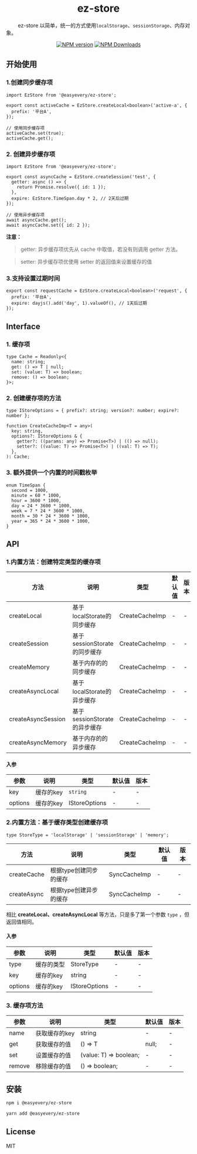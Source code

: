 <p><h1 align='center'>ez-store</h1></p>

<span style="margin-left:32px">ez-store</span> 以简单，统一的方式使用`localStorage`、`sessionStorage`、内存对象。

<p align="center">
<a href="https://www.npmjs.com/package/@easyevery/ez-store" target="__blank"><img src="https://img.shields.io/npm/v/@easyevery/ez-store?color=2B90B6&label=" alt="NPM version"></a>
<a href="https://www.npmjs.com/package/@easyevery/ez-store" target="__blank"><img alt="NPM Downloads" src="https://img.shields.io/npm/dm/@easyevery/ez-store?color=349dbe&label="></a>

</p>

## 开始使用

### 1.创建同步缓存项

```tsx | pure
import EzStore from '@easyevery/ez-store';

export const activeCache = EzStore.createLocal<boolean>('active-a', {
  prefix: '平台A',
});

// 使用同步缓存项
activeCache.set(true);
activeCache.get();
```

### 2. 创建异步缓存项

```tsx | pure
import EzStore from '@easyevery/ez-store';

export const asyncCache = EzStore.createSession('test', {
  getter: async () => {
    return Promise.resolve({ id: 1 });
  },
  expire: EzStore.TimeSpan.day * 2, // 2天后过期
});

// 使用异步缓存项
await asyncCache.get();
await asyncCache.set({ id: 2 });
```

**注意：**

> getter: 异步缓存项优先从 cache 中取值，若没有则调用 getter 方法。

> setter: 异步缓存项优使用 setter 的返回值来设置缓存的值

### 3.支持设置过期时间

```tsx | pure
export const requestCache = EzStore.createLocal<boolean>('request', {
  prefix: '平台A',
  expire: dayjs().add('day', 1).valueOf(), // 1天后过期
});
```

## Interface

### 1. 缓存项

```tsx | pure
type Cache = Readonly<{
  name: string;
  get: () => T | null;
  set: (value: T) => boolean;
  remove: () => boolean;
}>;
```

### 2. 创建缓存项的方法

```tsx | pure
type IStoreOptions = { prefix?: string; version?: number; expire?: number };

function CreateCacheImp<T = any>(
  key: string,
  options?: IStoreOptions & {
    getter?: ((params: any) => Promise<T>) | (() => null);
    setter?: ((value: T) => Promise<T>) | ((val: T) => T);
  },
): Cache;
```

### 3. 额外提供一个内置的时间戳枚举

```tsx | pure
enum TimeSpan {
  second = 1000,
  minute = 60 * 1000,
  hour = 3600 * 1000,
  day = 24 * 3600 * 1000,
  week = 7 * 24 * 3600 * 1000,
  month = 30 * 24 * 3600 * 1000,
  year = 365 * 24 * 3600 * 1000,
}
```

## API

### 1.内置方法：创建特定类型的缓存项

<!-- prettier-ignore -->
| 方法 | 说明 | 类型 | 默认值 | 版本 |
| -------- | ------------ | ------------ | ------ | ------ |
| createLocal| 基于localStorate的同步缓存     | <a>CreateCacheImp</a>     |     -  |   -    |
| createSession| 基于sessionStorate的同步缓存     | <a>CreateCacheImp</a>     |     -  |   -    |
| createMemory| 基于内存的的同步缓存     | <a>CreateCacheImp</a>     |     -  |   -    |
| createAsyncLocal| 基于localStorate的异步缓存     | <a>CreateCacheImp</a>     |     -  |   -    |
| createAsyncSession   | 基于sessionStorate的异步缓存     | <a>CreateCacheImp</a>     |     -  |   -    |
| createAsyncMemory| 基于内存的的异步缓存     | <a>CreateCacheImp</a>     |     -  |   -    |

#### 入参

<!-- prettier-ignore -->
| 参数 | 说明 | 类型 | 默认值 | 版本 |
| -------- | ------------ | ------------ | ------ | ------ |
| key      | 缓存的key     | `string`     |     -  |   -    |
| options  | 缓存的key     | <a>IStoreOptions</a>   |     -  |   -    |

### 2.内置方法：基于缓存类型创建缓存项

```tsx | pure
type StoreType = 'localStorage' | 'sessionStorage' | 'memory';
```

<!-- prettier-ignore -->
| 方法 | 说明 | 类型 | 默认值 | 版本 |
| -------- | ------------ | ------------ | ------ | ------ |
| createCache| 根据<a>type</a>创建同步的缓存     | <a>SyncCacheImp</a>     |     -  |   -    |
| createAsync| 根据<a>type</a>创建异步的缓存     | <a>SyncCacheImp</a>     |     -  |   -    |

相比 **createLocal、createAsyncLocal** 等方法，只是多了第一个参数 `type` ，但返回值相同。

#### 入参

<!-- prettier-ignore -->
| 参数 | 说明 | 类型 | 默认值 | 版本 |
| -------- | -------------| ------------ | ------ | ------ |
| type     | 缓存的类型     | <a>StoreType</a>     |     -  |   -    |
| key      | 缓存的key     | <a>string</a>          |     -  |   -    |
| options  | 缓存的key     | <a>IStoreOptions</a>   |     -  |   -    |

### 3. 缓存项方法

<!-- prettier-ignore -->
| 参数 | 说明 | 类型 | 默认值 | 版本 |
| -------- | -------------| ------------ | ------ | ------ |
| name     | 获取缓存的key     | <a>string</a>     |     -  |   -    |
| get      | 获取缓存的值     | <a>() => T | null;</a>          |     -  |   -    |
| set      | 设置缓存的值     | <a>(value: T) => boolean;</a>   |     -  |   -    |
| remove   | 移除缓存的值     | <a>() => boolean;</a>   |     -  |   -    |

## 安装

```bash | pure
npm i @easyevery/ez-store

yarn add @easyevery/ez-store
```

## License

MIT
